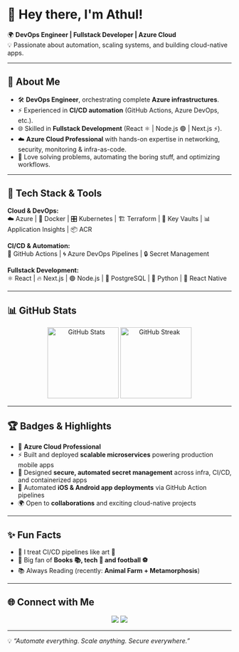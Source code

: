 # 👋 Hey there, I'm Athul!  

🌍 **DevOps Engineer | Fullstack Developer | Azure Cloud**  
💡 Passionate about automation, scaling systems, and building cloud-native apps.  

---

## 🚀 About Me  

- 🛠️ **DevOps Engineer**, orchestrating complete **Azure infrastructures**.  
- ⚡ Experienced in **CI/CD automation** (GitHub Actions, Azure DevOps, etc.).  
- 🌐 Skilled in **Fullstack Development** (React ⚛️ | Node.js 🟢 | Next.js ⚡).  
- ☁️ **Azure Cloud Professional** with hands-on expertise in networking, security, monitoring & infra-as-code.  
- 🧩 Love solving problems, automating the boring stuff, and optimizing workflows.  

---

## 🔧 Tech Stack & Tools  

**Cloud & DevOps:**  
☁️ Azure | 🐳 Docker | 🎛️ Kubernetes | 🏗️ Terraform | 🔑 Key Vaults | 📊 Application Insights |  📦 ACR

**CI/CD & Automation:**  
🤖 GitHub Actions | 🌀 Azure DevOps Pipelines | 🔒 Secret Management  

**Fullstack Development:**  
⚛️ React | 🔥 Next.js | 🟢 Node.js | 🐘 PostgreSQL | 🐍 Python | 📱 React Native  

---

## 📊 GitHub Stats  

<p align="center">
  <img src="https://github-readme-stats.vercel.app/api?username=athulsreekumar&show_icons=true&theme=radical" alt="GitHub Stats" height="160"/>
  <img src="https://github-readme-streak-stats.herokuapp.com?user=athulsreekumar&theme=radical" alt="GitHub Streak" height="160"/>
</p>

---

## 🏆 Badges & Highlights  

- 💼 **Azure Cloud Professional**  
- ⚡ Built and deployed **scalable microservices** powering production mobile apps  
- 🔐 Designed **secure, automated secret management** across infra, CI/CD, and containerized apps  
- 📱 Automated **iOS & Android app deployments** via GitHub Action pipelines  
- 🌍 Open to **collaborations** and exciting cloud-native projects  

---

## ✨ Fun Facts  

- 🥷 I treat CI/CD pipelines like art 🎨  
- 🌌 Big fan of **Books 📚, tech 🚀 and football ⚽**  
- 📚 Always Reading (recently: **Animal Farm + Metamorphosis**)  

---

## 🌐 Connect with Me  

<p align="center">
  <a href="https://www.linkedin.com/in/athultsreekumar/"><img src="https://img.shields.io/badge/LinkedIn-0077B5?style=for-the-badge&logo=linkedin&logoColor=white"/></a>
  <a href="mailto:athult2000@gmail.com"><img src="https://img.shields.io/badge/Email-D14836?style=for-the-badge&logo=gmail&logoColor=white"/></a>
</p>

---

💡 *“Automate everything. Scale anything. Secure everywhere.”*  
